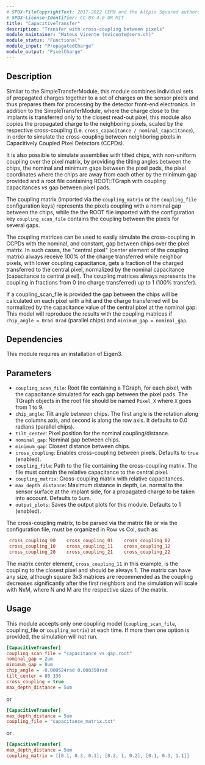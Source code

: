 ```yaml
---
# SPDX-FileCopyrightText: 2017-2022 CERN and the Allpix Squared authors
# SPDX-License-Identifier: CC-BY-4.0 OR MIT
title: "CapacitiveTransfer"
description: "Transfer with cross-coupling between pixels"
module_maintainer: "Mateus Vicente (mvicente@cern.ch)"
module_status: "Functional"
module_input: "PropagatedCharge"
module_output: "PixelCharge"
---
```


## Description
Similar to the SimpleTransferModule, this module combines individual sets of propagated charges together to a set of charges on the sensor pixels and thus prepares them for processing by the detector front-end electronics. In addition to the SimpleTransferModule, where the charge close to the implants is transferred only to the closest read-out pixel, this module also copies the propagated charge to the neighboring pixels, scaled by the respective cross-coupling (i.e. `cross_capacitance / nominal_capacitance`), in order to simulate the cross-coupling between neighboring pixels in Capacitively Coupled Pixel Detectors (CCPDs).

It is also possible to simulate assemblies with tilted chips, with non-uniform coupling over the pixel matrix, by providing the tilting angles between the chips, the nominal and minimum gaps between the pixel pads, the pixel coordinates where the chips are away from each other by the minimum gap provided and a root file containing ROOT::TGraph with coupling capacitances *vs* gap between pixel pads.

The coupling matrix (imported via the `coupling_matrix` or the `coupling_file` configuration keys) represents the pixels coupling with a nominal gap between the chips, while the the ROOT file imported with the configuration key `coupling_scan_file` contains the coupling between the pixels for several gaps.

The coupling matrices can be used to easily simulate the cross-coupling in CCPDs with the nominal, and constant, gap between chips over the pixel matrix.
In such cases, the "central pixel" (center element of the coupling matrix) always receive 100% of the charge transferred while neighbor pixels, with lower coupling capacitance, gets a fraction of the charged transferred to the central pixel, normalized by the nominal capacitance (capacitance to central pixel).
The coupling matrices always represents the coupling in fractions from 0 (no charge transferred) up to 1 (100% transfer).

If a coupling_scan_file is provided the gap between the chips will be calculated on each pixel with a hit and the charge transferred will be normalized by the capacitance value of the central pixel at the nominal gap.
This model will reproduce the results with the coupling matrices if `chip_angle = 0rad 0rad` (parallel chips) and `minimum_gap = nominal_gap`.

## Dependencies

This module requires an installation of Eigen3.

## Parameters
* `coupling_scan_file`: Root file containing a TGraph, for each pixel, with the capacitance simulated for each gap between the pixel pads. The TGraph objects in the root file should be named `Pixel_X` where `X` goes from 1 to 9.
* `chip_angle`: Tilt angle between chips. The first angle is the rotation along the columns axis,  and second is along the row axis. It defaults to 0.0 radians (parallel chips).
* `tilt_center`: Pixel position for the nominal coupling/distance.
* `nominal_gap`: Nominal gap between chips.
* `minimum_gap`: Closest distance between chips.
* `cross_coupling`: Enables cross-coupling between pixels. Defaults to `true` (enabled).
* `coupling_file`: Path to the file containing the cross-coupling matrix. The file must contain the relative capacitance to the central pixel.
* `coupling_matrix`: Cross-coupling matrix with relative capacitances.
* `max_depth_distance`: Maximum distance in depth, i.e. normal to the sensor surface at the implant side, for a propagated charge to be taken into account. Defaults to 5um.
* `output_plots`: Saves the output plots for this module. Defaults to 1 (enabled).

The cross-coupling matrix, to be parsed via the matrix file or via the configuration file, must be organized in Row vs Col, such as:

```ini
 cross_coupling_00    cross_coupling_01    cross_coupling_02
 cross_coupling_10    cross_coupling_11    cross_coupling_12
 cross_coupling_20    cross_coupling_21    cross_coupling_22
```

The matrix center element, `cross_coupling_11` in this example, is the coupling to the closest pixel and should be always 1.
The matrix can have any size, although square 3x3 matrices are recommended as the coupling decreases significantly after the first neighbors and the simulation will scale with NxM, where N and M are the respective sizes of the matrix.

## Usage
This module accepts only one coupling model (`coupling_scan_file`, coupling_file or `coupling_matrix`) at each time. If more then one option is provided, the simulation will not run.

```ini
[CapacitiveTransfer]
coupling_scan_file = "capacitance_vs_gap.root"
nominal_gap = 2um
minimum_gap = 8um
chip_angle = -0.000524rad 0.000350rad
tilt_center = 80 336
cross_coupling = true
max_depth_distance = 5um
```

or

```ini
[CapacitiveTransfer]
max_depth_distance = 5um
coupling_file = "capacitance_matrix.txt"
```

or

```ini
[CapacitiveTransfer]
max_depth_distance = 5um
coupling_matrix = [[0.1, 0.3, 0.1], [0.2, 1, 0.2], [0.1, 0.3, 1.1]]
```
